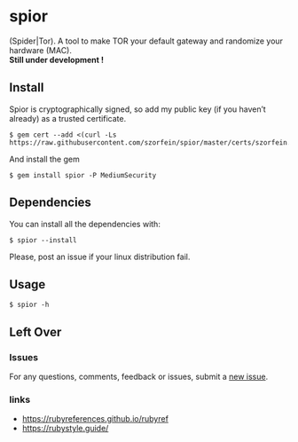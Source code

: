 # spior
(Spider|Tor). A tool to make TOR your default gateway and randomize your hardware (MAC).  
**Still under development !**

## Install
Spior is cryptographically signed, so add my public key (if you haven’t already) as a trusted certificate.

    $ gem cert --add <(curl -Ls https://raw.githubusercontent.com/szorfein/spior/master/certs/szorfein.pem)

And install the gem

    $ gem install spior -P MediumSecurity

## Dependencies
You can install all the dependencies with:

    $ spior --install

Please, post an issue if your linux distribution fail.

## Usage

    $ spior -h

## Left Over

### Issues
For any questions, comments, feedback or issues, submit a [new issue](https://github.com/szorfein/spior/issues/new).

### links
+ https://rubyreferences.github.io/rubyref
+ https://rubystyle.guide/